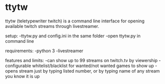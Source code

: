 # ttytw

ttytw (teletypewriter twitch) is a command line interface for opening available twitch streams through livestreamer.

setup:
-ttytw.py and config.ini in the same folder
-open ttytw.py in command line

requirements:
-python 3
-livestreamer

features and limits:
-can show up to 99 streams on twitch.tv by viewership
-configurable whitelist/blacklist for wanted/not wanted games to show up
-opens stream just by typing listed number, or by typing name of any stream you know it is up
